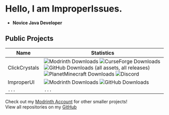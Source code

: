 # Hello, I am ImproperIssues.

- **Novice Java Developer**

## Public Projects
| Name | Statistics |
|------|------------|
| ClickCrystals | ![Modrinth Downloads](https://img.shields.io/modrinth/dt/clickcrystals?label=Modrinth&color=04b54b) ![CurseForge Downloads](https://img.shields.io/curseforge/dt/946253?label=CurseForge&color=orange) ![GitHub Downloads (all assets, all releases)](https://img.shields.io/github/downloads/itzispyder/clickcrystals/total?label=GitHub&color=blue) ![PlanetMinecraft Downloads](https://img.shields.io/badge/PlanetMC-8.2k-brightgreen) ![Discord](https://img.shields.io/discord/1095079504516493404?label=Discord&color=b434eb) |
| ImproperUI | ![Modrinth Downloads](https://img.shields.io/modrinth/dt/improperui?label=Modrinth&color=04b54b) ![GitHub Downloads](https://img.shields.io/github/downloads/itzispyder/improperui/total?label=GitHub&color=blue) |
| `...` | `...` |

Check out my [Modrinth Account](https://modrinth.com/user/ItziSpyder) for other smaller projects!
<br>
View all repositories on my [GitHub](https://github.com/itzispyder?tab=repositories)


